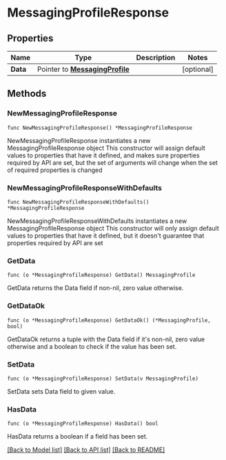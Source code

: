 # MessagingProfileResponse

## Properties

Name | Type | Description | Notes
------------ | ------------- | ------------- | -------------
**Data** | Pointer to [**MessagingProfile**](MessagingProfile.md) |  | [optional] 

## Methods

### NewMessagingProfileResponse

`func NewMessagingProfileResponse() *MessagingProfileResponse`

NewMessagingProfileResponse instantiates a new MessagingProfileResponse object
This constructor will assign default values to properties that have it defined,
and makes sure properties required by API are set, but the set of arguments
will change when the set of required properties is changed

### NewMessagingProfileResponseWithDefaults

`func NewMessagingProfileResponseWithDefaults() *MessagingProfileResponse`

NewMessagingProfileResponseWithDefaults instantiates a new MessagingProfileResponse object
This constructor will only assign default values to properties that have it defined,
but it doesn't guarantee that properties required by API are set

### GetData

`func (o *MessagingProfileResponse) GetData() MessagingProfile`

GetData returns the Data field if non-nil, zero value otherwise.

### GetDataOk

`func (o *MessagingProfileResponse) GetDataOk() (*MessagingProfile, bool)`

GetDataOk returns a tuple with the Data field if it's non-nil, zero value otherwise
and a boolean to check if the value has been set.

### SetData

`func (o *MessagingProfileResponse) SetData(v MessagingProfile)`

SetData sets Data field to given value.

### HasData

`func (o *MessagingProfileResponse) HasData() bool`

HasData returns a boolean if a field has been set.


[[Back to Model list]](../README.md#documentation-for-models) [[Back to API list]](../README.md#documentation-for-api-endpoints) [[Back to README]](../README.md)



